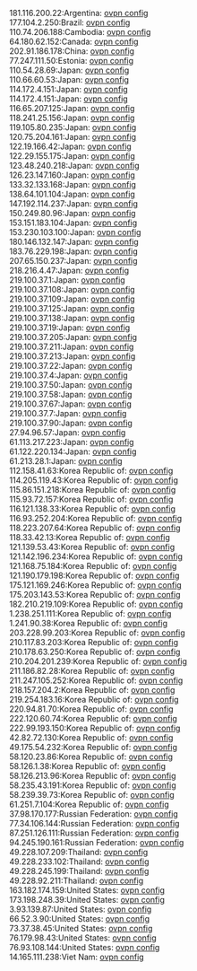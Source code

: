 181.116.200.22:Argentina: [ovpn config](vpn/181_116_200_22.ovpn)  
177.104.2.250:Brazil: [ovpn config](vpn/177_104_2_250.ovpn)  
110.74.206.188:Cambodia: [ovpn config](vpn/110_74_206_188.ovpn)  
64.180.62.152:Canada: [ovpn config](vpn/64_180_62_152.ovpn)  
202.91.186.178:China: [ovpn config](vpn/202_91_186_178.ovpn)  
77.247.111.50:Estonia: [ovpn config](vpn/77_247_111_50.ovpn)  
110.54.28.69:Japan: [ovpn config](vpn/110_54_28_69.ovpn)  
110.66.60.53:Japan: [ovpn config](vpn/110_66_60_53.ovpn)  
114.172.4.151:Japan: [ovpn config](vpn/114_172_4_151.ovpn)  
114.172.4.151:Japan: [ovpn config](vpn/114_172_4_151.ovpn)  
116.65.207.125:Japan: [ovpn config](vpn/116_65_207_125.ovpn)  
118.241.25.156:Japan: [ovpn config](vpn/118_241_25_156.ovpn)  
119.105.80.235:Japan: [ovpn config](vpn/119_105_80_235.ovpn)  
120.75.204.161:Japan: [ovpn config](vpn/120_75_204_161.ovpn)  
122.19.166.42:Japan: [ovpn config](vpn/122_19_166_42.ovpn)  
122.29.155.175:Japan: [ovpn config](vpn/122_29_155_175.ovpn)  
123.48.240.218:Japan: [ovpn config](vpn/123_48_240_218.ovpn)  
126.23.147.160:Japan: [ovpn config](vpn/126_23_147_160.ovpn)  
133.32.133.168:Japan: [ovpn config](vpn/133_32_133_168.ovpn)  
138.64.101.104:Japan: [ovpn config](vpn/138_64_101_104.ovpn)  
147.192.114.237:Japan: [ovpn config](vpn/147_192_114_237.ovpn)  
150.249.80.96:Japan: [ovpn config](vpn/150_249_80_96.ovpn)  
153.151.183.104:Japan: [ovpn config](vpn/153_151_183_104.ovpn)  
153.230.103.100:Japan: [ovpn config](vpn/153_230_103_100.ovpn)  
180.146.132.147:Japan: [ovpn config](vpn/180_146_132_147.ovpn)  
183.76.229.198:Japan: [ovpn config](vpn/183_76_229_198.ovpn)  
207.65.150.237:Japan: [ovpn config](vpn/207_65_150_237.ovpn)  
218.216.4.47:Japan: [ovpn config](vpn/218_216_4_47.ovpn)  
219.100.37.1:Japan: [ovpn config](vpn/219_100_37_1.ovpn)  
219.100.37.108:Japan: [ovpn config](vpn/219_100_37_108.ovpn)  
219.100.37.109:Japan: [ovpn config](vpn/219_100_37_109.ovpn)  
219.100.37.125:Japan: [ovpn config](vpn/219_100_37_125.ovpn)  
219.100.37.138:Japan: [ovpn config](vpn/219_100_37_138.ovpn)  
219.100.37.19:Japan: [ovpn config](vpn/219_100_37_19.ovpn)  
219.100.37.205:Japan: [ovpn config](vpn/219_100_37_205.ovpn)  
219.100.37.211:Japan: [ovpn config](vpn/219_100_37_211.ovpn)  
219.100.37.213:Japan: [ovpn config](vpn/219_100_37_213.ovpn)  
219.100.37.22:Japan: [ovpn config](vpn/219_100_37_22.ovpn)  
219.100.37.4:Japan: [ovpn config](vpn/219_100_37_4.ovpn)  
219.100.37.50:Japan: [ovpn config](vpn/219_100_37_50.ovpn)  
219.100.37.58:Japan: [ovpn config](vpn/219_100_37_58.ovpn)  
219.100.37.67:Japan: [ovpn config](vpn/219_100_37_67.ovpn)  
219.100.37.7:Japan: [ovpn config](vpn/219_100_37_7.ovpn)  
219.100.37.90:Japan: [ovpn config](vpn/219_100_37_90.ovpn)  
27.94.96.57:Japan: [ovpn config](vpn/27_94_96_57.ovpn)  
61.113.217.223:Japan: [ovpn config](vpn/61_113_217_223.ovpn)  
61.122.220.134:Japan: [ovpn config](vpn/61_122_220_134.ovpn)  
61.213.28.1:Japan: [ovpn config](vpn/61_213_28_1.ovpn)  
112.158.41.63:Korea Republic of: [ovpn config](vpn/112_158_41_63.ovpn)  
114.205.119.43:Korea Republic of: [ovpn config](vpn/114_205_119_43.ovpn)  
115.86.151.218:Korea Republic of: [ovpn config](vpn/115_86_151_218.ovpn)  
115.93.72.157:Korea Republic of: [ovpn config](vpn/115_93_72_157.ovpn)  
116.121.138.33:Korea Republic of: [ovpn config](vpn/116_121_138_33.ovpn)  
116.93.252.204:Korea Republic of: [ovpn config](vpn/116_93_252_204.ovpn)  
118.223.207.64:Korea Republic of: [ovpn config](vpn/118_223_207_64.ovpn)  
118.33.42.13:Korea Republic of: [ovpn config](vpn/118_33_42_13.ovpn)  
121.139.53.43:Korea Republic of: [ovpn config](vpn/121_139_53_43.ovpn)  
121.142.196.234:Korea Republic of: [ovpn config](vpn/121_142_196_234.ovpn)  
121.168.75.184:Korea Republic of: [ovpn config](vpn/121_168_75_184.ovpn)  
121.190.179.198:Korea Republic of: [ovpn config](vpn/121_190_179_198.ovpn)  
175.121.169.246:Korea Republic of: [ovpn config](vpn/175_121_169_246.ovpn)  
175.203.143.53:Korea Republic of: [ovpn config](vpn/175_203_143_53.ovpn)  
182.210.219.109:Korea Republic of: [ovpn config](vpn/182_210_219_109.ovpn)  
1.238.251.111:Korea Republic of: [ovpn config](vpn/1_238_251_111.ovpn)  
1.241.90.38:Korea Republic of: [ovpn config](vpn/1_241_90_38.ovpn)  
203.228.99.203:Korea Republic of: [ovpn config](vpn/203_228_99_203.ovpn)  
210.117.83.203:Korea Republic of: [ovpn config](vpn/210_117_83_203.ovpn)  
210.178.63.250:Korea Republic of: [ovpn config](vpn/210_178_63_250.ovpn)  
210.204.201.239:Korea Republic of: [ovpn config](vpn/210_204_201_239.ovpn)  
211.186.82.28:Korea Republic of: [ovpn config](vpn/211_186_82_28.ovpn)  
211.247.105.252:Korea Republic of: [ovpn config](vpn/211_247_105_252.ovpn)  
218.157.204.2:Korea Republic of: [ovpn config](vpn/218_157_204_2.ovpn)  
219.254.183.16:Korea Republic of: [ovpn config](vpn/219_254_183_16.ovpn)  
220.94.81.70:Korea Republic of: [ovpn config](vpn/220_94_81_70.ovpn)  
222.120.60.74:Korea Republic of: [ovpn config](vpn/222_120_60_74.ovpn)  
222.99.193.150:Korea Republic of: [ovpn config](vpn/222_99_193_150.ovpn)  
42.82.72.130:Korea Republic of: [ovpn config](vpn/42_82_72_130.ovpn)  
49.175.54.232:Korea Republic of: [ovpn config](vpn/49_175_54_232.ovpn)  
58.120.23.86:Korea Republic of: [ovpn config](vpn/58_120_23_86.ovpn)  
58.126.1.38:Korea Republic of: [ovpn config](vpn/58_126_1_38.ovpn)  
58.126.213.96:Korea Republic of: [ovpn config](vpn/58_126_213_96.ovpn)  
58.235.43.191:Korea Republic of: [ovpn config](vpn/58_235_43_191.ovpn)  
58.239.39.73:Korea Republic of: [ovpn config](vpn/58_239_39_73.ovpn)  
61.251.7.104:Korea Republic of: [ovpn config](vpn/61_251_7_104.ovpn)  
37.98.170.177:Russian Federation: [ovpn config](vpn/37_98_170_177.ovpn)  
77.34.106.144:Russian Federation: [ovpn config](vpn/77_34_106_144.ovpn)  
87.251.126.111:Russian Federation: [ovpn config](vpn/87_251_126_111.ovpn)  
94.245.190.161:Russian Federation: [ovpn config](vpn/94_245_190_161.ovpn)  
49.228.107.209:Thailand: [ovpn config](vpn/49_228_107_209.ovpn)  
49.228.233.102:Thailand: [ovpn config](vpn/49_228_233_102.ovpn)  
49.228.245.199:Thailand: [ovpn config](vpn/49_228_245_199.ovpn)  
49.228.92.211:Thailand: [ovpn config](vpn/49_228_92_211.ovpn)  
163.182.174.159:United States: [ovpn config](vpn/163_182_174_159.ovpn)  
173.198.248.39:United States: [ovpn config](vpn/173_198_248_39.ovpn)  
3.93.139.87:United States: [ovpn config](vpn/3_93_139_87.ovpn)  
66.52.3.90:United States: [ovpn config](vpn/66_52_3_90.ovpn)  
73.37.38.45:United States: [ovpn config](vpn/73_37_38_45.ovpn)  
76.179.98.43:United States: [ovpn config](vpn/76_179_98_43.ovpn)  
76.93.108.144:United States: [ovpn config](vpn/76_93_108_144.ovpn)  
14.165.111.238:Viet Nam: [ovpn config](vpn/14_165_111_238.ovpn)  
